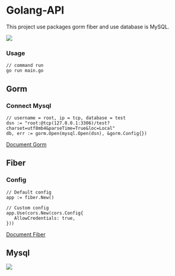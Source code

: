 # Golang-API

This project use packages gorm fiber and use database is MySQL. 

<img src="https://drive.google.com/uc?id=11wXLcPIqGoljJuyVU2qwolvZscMTblVq" />

### Usage
```golang
// command run
go run main.go
```

## Gorm
### Connect Mysql

 ```golang
// username = root, ip = tcp, database = test
dsn := "root:@tcp(127.0.0.1:3306)/test?charset=utf8mb4&parseTime=True&loc=Local"
db, err := gorm.Open(mysql.Open(dsn), &gorm.Config{})
```
[Document Gorm](https://gorm.io/docs/)

## Fiber

### Config
 ```golang
// Default config
app := fiber.New()

// Custom config
app.Use(cors.New(cors.Config{
	AllowCredentials: true,
}))
```
[Document Fiber](https://docs.gofiber.io/)

## Mysql
![](https://labs.mysql.com/common/logos/mysql-logo.svg?v2)

